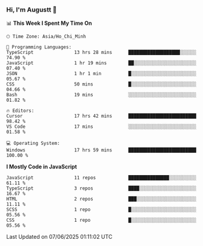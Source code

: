 ### Hi, I'm Augustt 👋

<!--START_SECTION:waka-->
📊 **This Week I Spent My Time On** 

```text
🕑︎ Time Zone: Asia/Ho_Chi_Minh

💬 Programming Languages: 
TypeScript               13 hrs 28 mins      ███████████████████░░░░░░   74.90 % 
JavaScript               1 hr 19 mins        ██░░░░░░░░░░░░░░░░░░░░░░░   07.40 % 
JSON                     1 hr 1 min          █░░░░░░░░░░░░░░░░░░░░░░░░   05.67 % 
CSS                      50 mins             █░░░░░░░░░░░░░░░░░░░░░░░░   04.66 % 
Bash                     19 mins             ░░░░░░░░░░░░░░░░░░░░░░░░░   01.82 % 

🔥 Editors: 
Cursor                   17 hrs 42 mins      █████████████████████████   98.42 % 
VS Code                  17 mins             ░░░░░░░░░░░░░░░░░░░░░░░░░   01.58 % 

💻 Operating System: 
Windows                  17 hrs 59 mins      █████████████████████████   100.00 % 
```

**I Mostly Code in JavaScript** 

```text
JavaScript               11 repos            ███████████████░░░░░░░░░░   61.11 % 
TypeScript               3 repos             ████░░░░░░░░░░░░░░░░░░░░░   16.67 % 
HTML                     2 repos             ███░░░░░░░░░░░░░░░░░░░░░░   11.11 % 
SCSS                     1 repo              █░░░░░░░░░░░░░░░░░░░░░░░░   05.56 % 
CSS                      1 repo              █░░░░░░░░░░░░░░░░░░░░░░░░   05.56 % 
```




 Last Updated on 07/06/2025 01:11:02 UTC
<!--END_SECTION:waka-->
